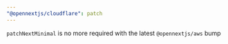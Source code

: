 ```yaml
---
"@opennextjs/cloudflare": patch
---
```


`patchNextMinimal` is no more required with the latest `@opennextjs/aws` bump
